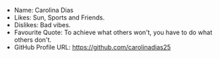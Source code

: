- Name: Carolina Dias
- Likes: Sun, Sports and Friends.
- Dislikes: Bad vibes.
- Favourite Quote: To achieve what others won't, you have to do what others don't.
- GitHub Profile URL: https://github.com/carolinadias25